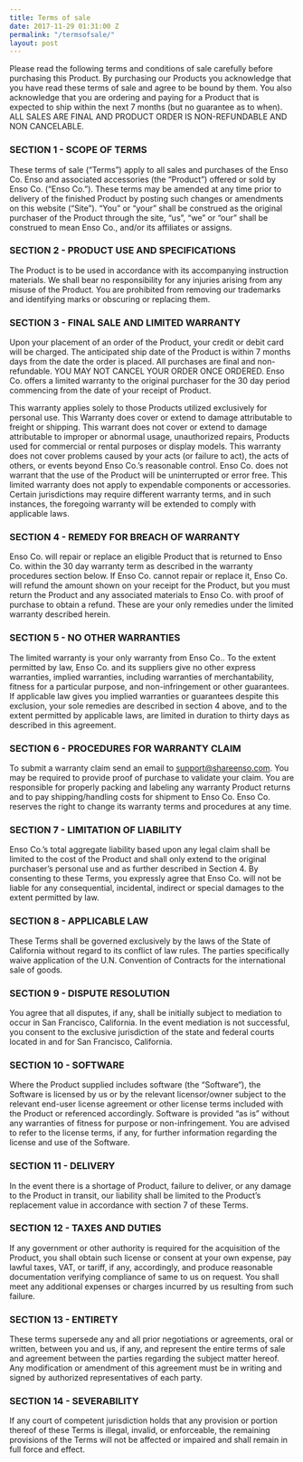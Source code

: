 ```yaml
---
title: Terms of sale
date: 2017-11-29 01:31:00 Z
permalink: "/termsofsale/"
layout: post
---
```


Please read the following terms and conditions of sale carefully before purchasing this Product. By purchasing our Products you acknowledge that you have read these terms of sale and agree to be bound by them. You also acknowledge that you are ordering and paying for a Product that is expected to ship within the next 7 months (but no guarantee as to when). ALL SALES ARE FINAL AND PRODUCT ORDER IS NON-REFUNDABLE AND NON CANCELABLE.

### SECTION 1 - SCOPE OF TERMS

These terms of sale (“Terms”) apply to all sales and purchases of the Enso Co. Enso and associated accessories (the “Product”) offered or sold by Enso Co. (“Enso Co.”). These terms may be amended at any time prior to delivery of the finished Product by posting such changes or amendments on this website (“Site”). “You” or “your” shall be construed as the original purchaser of the Product through the site, “us”, “we” or “our” shall be construed to mean Enso Co., and/or its affiliates or assigns.

### SECTION 2 - PRODUCT USE AND SPECIFICATIONS

The Product is to be used in accordance with its accompanying instruction materials. We shall bear no responsibility for any injuries arising from any misuse of the Product. You are prohibited from removing our trademarks and identifying marks or obscuring or replacing them.

### SECTION 3 - FINAL SALE AND LIMITED WARRANTY

Upon your placement of an order of the Product, your credit or debit card will be charged. The anticipated ship date of the Product is within 7 months days from the date the order is placed. All purchases are final and non-refundable. YOU MAY NOT CANCEL YOUR ORDER ONCE ORDERED. Enso Co. offers a limited warranty to the original purchaser for the 30 day period commencing from the date of your receipt of Product.

This warranty applies solely to those Products utilized exclusively for personal use. This Warranty does cover or extend to damage attributable to freight or shipping. This warrant does not cover or extend to damage attributable to improper or abnormal usage, unauthorized repairs, Products used for commercial or rental purposes or display models. This warranty does not cover problems caused by your acts (or failure to act), the acts of others, or events beyond Enso Co.’s reasonable control. Enso Co. does not warrant that the use of the Product will be uninterrupted or error free. This limited warranty does not apply to expendable components or accessories. Certain jurisdictions may require different warranty terms, and in such instances, the foregoing warranty will be extended to comply with applicable laws.

### SECTION 4 - REMEDY FOR BREACH OF WARRANTY

Enso Co. will repair or replace an eligible Product that is returned to Enso Co. within the 30 day warranty term as described in the warranty procedures section below. If Enso Co. cannot repair or replace it, Enso Co. will refund the amount shown on your receipt for the Product, but you must return the Product and any associated materials to Enso Co. with proof of purchase to obtain a refund. These are your only remedies under the limited warranty described herein.

### SECTION 5 - NO OTHER WARRANTIES

The limited warranty is your only warranty from Enso Co.. To the extent permitted by law, Enso Co. and its suppliers give no other express warranties, implied warranties, including warranties of merchantability, fitness for a particular purpose, and non-infringement or other guarantees. If applicable law gives you implied warranties or guarantees despite this exclusion, your sole remedies are described in section 4 above, and to the extent permitted by applicable laws, are limited in duration to thirty days as described in this agreement.

### SECTION 6 - PROCEDURES FOR WARRANTY CLAIM

To submit a warranty claim send an email to support@shareenso.com. You may be required to provide proof of purchase to validate your claim. You are responsible for properly packing and labeling any warranty Product returns and to pay shipping/handling costs for shipment to Enso Co. Enso Co. reserves the right to change its warranty terms and procedures at any time.

### SECTION 7 - LIMITATION OF LIABILITY

Enso Co.’s total aggregate liability based upon any legal claim shall be limited to the cost of the Product and shall only extend to the original purchaser’s personal use and as further described in Section 4\. By consenting to these Terms, you expressly agree that Enso Co. will not be liable for any consequential, incidental, indirect or special damages to the extent permitted by law.

### SECTION 8 - APPLICABLE LAW

These Terms shall be governed exclusively by the laws of the State of California without regard to its conflict of law rules. The parties specifically waive application of the U.N. Convention of Contracts for the international sale of goods.

### SECTION 9 - DISPUTE RESOLUTION

You agree that all disputes, if any, shall be initially subject to mediation to occur in San Francisco, California. In the event mediation is not successful, you consent to the exclusive jurisdiction of the state and federal courts located in and for San Francisco, California.

### SECTION 10 - SOFTWARE

Where the Product supplied includes software (the “Software“), the Software is licensed by us or by the relevant licensor/owner subject to the relevant end-user license agreement or other license terms included with the Product or referenced accordingly. Software is provided “as is” without any warranties of fitness for purpose or non-infringement. You are advised to refer to the license terms, if any, for further information regarding the license and use of the Software.

### SECTION 11 - DELIVERY

In the event there is a shortage of Product, failure to deliver, or any damage to the Product in transit, our liability shall be limited to the Product’s replacement value in accordance with section 7 of these Terms.

### SECTION 12 - TAXES AND DUTIES

If any government or other authority is required for the acquisition of the Product, you shall obtain such license or consent at your own expense, pay lawful taxes, VAT, or tariff, if any, accordingly, and produce reasonable documentation verifying compliance of same to us on request. You shall meet any additional expenses or charges incurred by us resulting from such failure.

### SECTION 13 - ENTIRETY

These terms supersede any and all prior negotiations or agreements, oral or written, between you and us, if any, and represent the entire terms of sale and agreement between the parties regarding the subject matter hereof. Any modification or amendment of this agreement must be in writing and signed by authorized representatives of each party.

### SECTION 14 - SEVERABILITY

If any court of competent jurisdiction holds that any provision or portion thereof of these Terms is illegal, invalid, or enforceable, the remaining provisions of the Terms will not be affected or impaired and shall remain in full force and effect.


